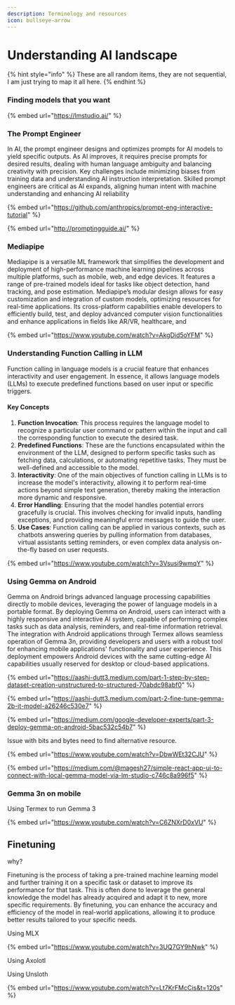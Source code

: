 ```yaml
---
description: Terminology and resources
icon: bullseye-arrow
---
```


# Understanding AI landscape



{% hint style="info" %}
These are all random items, they are not sequential, I am just trying to map it all here.
{% endhint %}

### Finding models that you want

{% embed url="https://lmstudio.ai/" %}

### The Prompt Engineer

In AI, the prompt engineer designs and optimizes prompts for AI models to yield specific outputs. As AI improves, it requires precise prompts for desired results, dealing with human language ambiguity and balancing creativity with precision. Key challenges include minimizing biases from training data and understanding AI instruction interpretation. Skilled prompt engineers are critical as AI expands, aligning human intent with machine understanding and enhancing AI reliability

{% embed url="https://github.com/anthropics/prompt-eng-interactive-tutorial" %}

{% embed url="http://promptingguide.ai/" %}

### Mediapipe

Mediapipe is a versatile ML framework that simplifies the development and deployment of high-performance machine learning pipelines across multiple platforms, such as mobile, web, and edge devices. It features a range of pre-trained models ideal for tasks like object detection, hand tracking, and pose estimation. Mediapipe’s modular design allows for easy customization and integration of custom models, optimizing resources for real-time applications. Its cross-platform capabilities enable developers to efficiently build, test, and deploy advanced computer vision functionalities and enhance applications in fields like AR/VR, healthcare, and

{% embed url="https://www.youtube.com/watch?v=AkgDid5oYFM" %}



### Understanding Function Calling in LLM

Function calling in language models is a crucial feature that enhances interactivity and user engagement. In essence, it allows language models (LLMs) to execute predefined functions based on user input or specific triggers.

#### Key Concepts

1. **Function Invocation**: This process requires the language model to recognize a particular user command or pattern within the input and call the corresponding function to execute the desired task.
2. **Predefined Functions**: These are the functions encapsulated within the environment of the LLM, designed to perform specific tasks such as fetching data, calculations, or automating repetitive tasks. They must be well-defined and accessible to the model.
3. **Interactivity**: One of the main objectives of function calling in LLMs is to increase the model's interactivity, allowing it to perform real-time actions beyond simple text generation, thereby making the interaction more dynamic and responsive.
4. **Error Handling**: Ensuring that the model handles potential errors gracefully is crucial. This involves checking for invalid inputs, handling exceptions, and providing meaningful error messages to guide the user.
5. **Use Cases**: Function calling can be applied in various contexts, such as chatbots answering queries by pulling information from databases, virtual assistants setting reminders, or even complex data analysis on-the-fly based on user requests.

{% embed url="https://www.youtube.com/watch?v=3Vsusi9wmqY" %}

### Using Gemma on Android

Gemma on Android brings advanced language processing capabilities directly to mobile devices, leveraging the power of language models in a portable format. By deploying Gemma on Android, users can interact with a highly responsive and interactive AI system, capable of performing complex tasks such as data analysis, reminders, and real-time information retrieval. The integration with Android applications through Termex allows seamless operation of Gemma 3n, providing developers and users with a robust tool for enhancing mobile applications' functionality and user experience. This deployment empowers Android devices with the same cutting-edge AI capabilities usually reserved for desktop or cloud-based applications.

{% embed url="https://aashi-dutt3.medium.com/part-1-step-by-step-dataset-creation-unstructured-to-structured-70abdc98abf0" %}

{% embed url="https://aashi-dutt3.medium.com/part-2-fine-tune-gemma-2b-it-model-a26246c530e7" %}

{% embed url="https://medium.com/google-developer-experts/part-3-deploy-gemma-on-android-5bac532c54b7" %}

Issue with bits and bytes need to find alternative resource.

{% embed url="https://www.youtube.com/watch?v=DbwWEt32CJU" %}

{% embed url="https://medium.com/@magesh27/simple-react-app-ui-to-connect-with-local-gemma-model-via-lm-studio-c746c8a996f5" %}



### Gemma 3n on mobile

Using Termex to run Gemma 3

{% embed url="https://www.youtube.com/watch?v=C6ZNXrD0xVU" %}

## Finetuning

why?

Finetuning is the process of taking a pre-trained machine learning model and further training it on a specific task or dataset to improve its performance for that task. This is often done to leverage the general knowledge the model has already acquired and adapt it to new, more specific requirements. By finetuning, you can enhance the accuracy and efficiency of the model in real-world applications, allowing it to produce better results tailored to your specific needs.

Using MLX

{% embed url="https://www.youtube.com/watch?v=3UQ7GY9hNwk" %}

Using Axolotl



Using Unsloth

{% embed url="https://www.youtube.com/watch?v=Lt7KrFMcCis&t=120s" %}
